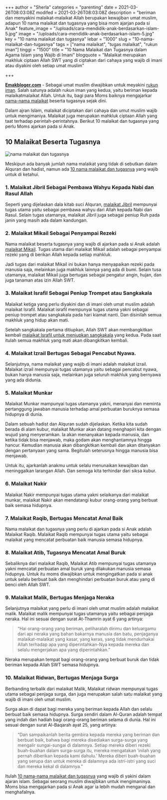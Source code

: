 +++
author = "Sherla"
categories = "parenting"
date = 2021-03-26T08:03:08Z
modifed = 2021-03-26T08:03:08Z
description = "beriman dan menyakini malaikat-malaikat Allah berupakan kewajiban umat muslim, adapun 10 nama malaikat dan tugasnya yang bisa mom ajarjan pada si Anak"
feature_image = "/uploads/cara-mendidik-anak-berdasarkan-islam-5.jpg"
image = "/uploads/cara-mendidik-anak-berdasarkan-islam-5.jpg"
key = "10 nama malaikat dan tugasnya"
lebar = "1000"
slug = "10-nama-malaikat-dan-tugasnya"
tags = ["nama malaikat", "tugas malaikat", "rukun iman"]
tinggi = "1500"
title = "10 Nama Malaikat dan Tugasnya dalam Agama Islam yang Wajib di Imani"
blogquote = "Malaikat merupakan makhluk ciptaan Allah SWT yang di ciptakan dari cahaya yang wajib di imani atau diyakini oleh setiap umat muslim"

+++

[**Emakbloger.com**](/) - Sebagai umat muslim diwajibkan untuk meyakini [rukun iman](/tags/rukun-iman). Salah satunya adalah rukun iman yang kedua, yaitu beriman kepada malaikatmalaikat Allah. Untuk itu, bagi para Moms baiknya mengajarkar [nama-nama malaikat](/tags/nama-malaikat) beserta tugasnya sejak dini.

Dalam ajran Islam, malaikat diciptakan dari cahaya dan umut muslim wajib untuk mengimaniya. Malaikat juga merupakan mahkluk ciptaan Allah yang taat terhadap perintah-perintahnya. Berikut 10 malaikat dan tugasnya yang perlu Moms ajarkan pada si Anak.

## 10 Malaikat Beserta Tugasnya

![nama malaikat dan tugasnya](/uploads/nama-malaikan-dan-tugasnya.jpg)

Meskipun ada banyak jumlah nama malaikat yang tidak di sebutkan dalam Alquran dan hadist, namun ada [10 nama malaikat dan tugasnya](/tags/tugas-malaikat) yang wajib untuk di ketahui.

### 1. Malaikat Jibril Sebagai Pembawa Wahyu Kepada Nabi dan Rasul Allah

Seperti yang dijelaskan dala kitab suci Alquran, [malaikat Jibril](/tags/nama-malaikat) mempunyai tugas utama yaitu sebagai pembawa wahyu dari Allah kepada Nabi dan Rasul. Selain tugas utamanya, malaikat Jibril juga sebagai peniup Ruh pada janin yang masih ada dalam kandungan.

### 2. Malaikat Mikail Sebagai Penyampai Rezeki

Nama malaikat beserta tugasnya yang wajib di ajarkan pada si Anak adalah [malaikat Mikail](/tags/nama-malaikat). Tugas utama dari malaikat Mikail adalah sebagai penyampai rezeki yang di berikan Allah kepada setiap mahkluk.

Jadi tugas dari malaikat Mikail ini bukan hanya menyapaikan rezeki pada manusia saja, melainkan juga makhluk lainnya yang ada di bumi. Selain tusa utamanya, malaikat Mikail juga bertugas sebagai pengatur angin, hujan, dan juga tanaman atas izin Allah SWT.

### 3. Malaikat Israfil Sebagai Peniup Trompet atau Sangkakala

Malaikat ketiga yang perlu diyakini dan di imani oleh umat muslim adalah malaikat Israfil. Malaikat israfil mempunyai tugas utama yakni sebagai peniup trompet atau sangkakala pada hari kiamat nanti. Dan disinilah semua makhluk yang hidup akan mati.

Setelah sangkakala pertama ditiupkan, Allah SWT akan membangkitkan kembali [malaikat Israfil untuk meniupkan sangkakala](/tags/tugas-malaikat) yang kedua. Pada saat itulah semua makhluk yang mati akan dibangkitkan kembali.

### 4. Malaikat Izrail Bertugas Sebagai Pencabut Nyawa.

Selanjutnya, nama malaikat yang wajib di imani adalah malaikat izrail. Malaikat izrail mempunyai tugas utamanya yaitu sebagai pencabut nyawa, bukan hanya manusia saja, melainkan juga seluruh makhluk yang bernyawa yang ada didunia.

### 5. Malaikat Munkar

Malaikat Munkar mampunyai tugas utamanya yakni, menanyai dan meminta pertanggung jawaban manusia terhadap amal perbuatan buruknya semasa hidupnya di dunia.

Dalam sebuah hadist dan Alquran sudah dijelaskan. Ketika kita sudah berada di alam kubur, malaikat Munkar akan datang menghapiri kita dengan wujud yang menyeramkan. Ia akan menanyakan kepada manusia, dan ketika tidak bisa menjawab, maka godam akan menghantamnya hingga hancur. Kemudian manusia akan dibangkitkan kembali dan akan ditanyakan dengan pertanyaan yang sama. Begitulah seterusnya hingga manusia bisa menjawab.

Untuk itu, ajarkanlah anakmu untuk selalu menunaikan kewajiban dan meninggalkan larangan Allah. Dan semoga kita terhindar dari siksa kubur.

### 6. Malaikat Nakir

Malaikat Nakir mempunyai tugas utama yakni selaikanya dari malaikat munkar, malaikat Nakir akan mendatangi kubur orang-orang yang berbuat baik semasa hidupnya.

### 7. Malaikat Raqib, Bertugas Mencatat Amal Baik

Nama malaikat dan tugasnya yang perlu di ajarkan pada si Anak adalah Malaikat Raqib. Malaikat Raqib mempunyai tugas utama yaitu sebagai malaikat yang mencatat perbuatan baik manusia semasa hidupnya.

### 8. Malaikat Atib, Tugasnya Mencatat Amal Buruk

Sebaliknya dari malaikat Raqib, Malaikat Atib mempunyai tugas utamanya yakni mencatat perbuatan amal buruk yang dilakukan manusia semasa hidupnya. Untuk itu moms diwajibkan untuk mengingatkan pada si anak untuk selalu berbuat baik dan menghindari perbuatan buruk atau yang di benci oleh Allah SWT.

### 9. Malaikat Malik, Bertugas Menjaga Neraka

Selanjutnya malaikat yang perlu di imani oleh umat muslim adalah malaikat malik. Malaikat malik mempunyai tugas utamanya yaitu sebagai penjaga neraka. Hal ini sesuai dengan surat At-Thamrin ayat 6 yang artinya:

> “Hai orang-orang yang beriman, peliharalah dirimu dan keluargamu dari api neraka yang bahan bakarnya manusia dan batu, penjaganya malaikat-malaikat yang kasar, yang keras, yang tidak mendurhakai Allah terhadap apa yang diperintahkan-Nya kepada mereka dan selalu mengerjakan apa yang diperintahkan.”

Neraka merupakan tempat bagi orang-orang yang berbuat buruk dan tidak beriman kepada Allah SWT semasa hidupnya.

### 10. Malaikat Ridwan, Bertugas Menjaga Surga

Berbanding terbalik dari malaikat Malik, Malaikat ridwan mempunyai tugas utama sebagai penjaga surga, dan juga merupakan salah satu malaikat yang wajib di imani oleh umat muslim.

Surga akan di dapat bagi mereka yang beriman kepada Allah dan selalu berbuat baik semasa hidupnya. Surga sendiri dalam Al-Quran adalah tempat yang indah dan hadiah bagi orang-orang beriman selama di dunia. Hal ini sesuai dengan surat Al-Baqarah ayat 25, yang artinya:

> “Dan sampaikanlah berita gembira kepada mereka yang beriman dan berbuat baik, bahwa bagi mereka disediakan surga-surga yang mengalir sungai-sungai di dalamnya. Setiap mereka diberi rezeki buah-buahan dalam surga-surga itu, mereka mengatakan ‘inilah yang pernah diberikan kepada kami dahulu.’ Mereka diberi buah-buahan yang serupa dan untuk mereka di dalamnya ada istri-istri yang suci dan mereka kekal di dalamnya.”

Itulah [10 nama-nama malaikat dan tugasnya](/tags/nama-malaikat) yang wajib di yakini dalam ajaran islam. Sebagai seorang muslim diwajibkan untuk mengimaninya. Moms bisa mengajarkan pada si Anak agar ia lebih mudah menganal dan menghafalnya.
